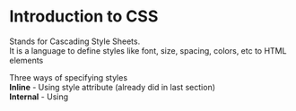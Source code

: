 # Introduction to CSS

Stands for Cascading Style Sheets.  
It is a language to define styles like font, size, spacing, colors, etc to HTML elements   

Three ways of specifying styles   
**Inline** - Using style attribute (already did in last section)   
**Internal** - Using <style> tag in the head of any HTML document    
**External** - Specifying the styles in a separate .css file.    
CSS is written inside curly braces {} and in key value pairs which end in a semicolon   

# Inline style
Can be done in many ways using Cascading Style Sheets (CSS)   
Each element can have a style attribute to specify styles like font, size, color, etc.   
'''
<tagname style="property:value;"> 
'''
The property can be any valid CSS property and value is a CSS value (we will see many properties later)    

ex: 
<!--
<p style="color: tomato;">
    Cupcake ipsum dolor sit amet cotton candy tootsie roll pudding. Sesame
    snaps caramels sweet roll marshmallow tiramisu. Donut
</p>
-->

This is called as inline styling in HTML

